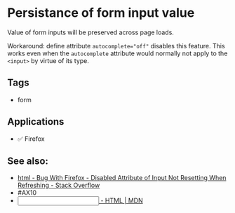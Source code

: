 # Persistance of form input value

Value of form inputs will be preserved across page loads.

Workaround: define attribute `autocomplete="off"` disables this feature. This works even when the `autocomplete` attribute would normally not apply to the `<input>` by virtue of its type.

## Tags

- form

## Applications

- ✅ Firefox

## See also:

- [html - Bug With Firefox - Disabled Attribute of Input Not Resetting When Refreshing - Stack Overflow](http://stackoverflow.com/questions/5985839/bug-with-firefox-disabled-attribute-of-input-not-resetting-when-refreshing)
- #AX10
- [<input> - HTML | MDN](https://developer.mozilla.org/en-US/docs/Web/HTML/Element/input#attr-autocomplete)